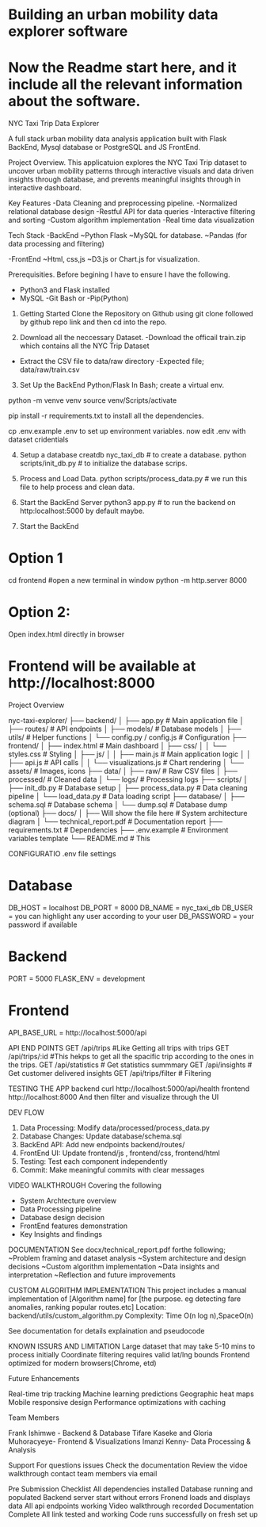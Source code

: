 # Building an urban mobility data explorer software

# Now the Readme start here, and it include all the relevant information about the software.

NYC Taxi Trip Data Explorer

A full stack urban mobility data analysis application built with Flask BackEnd, Mysql database or PostgreSQL and JS FrontEnd.

Project Overview.
This applicatuion explores the NYC Taxi Trip dataset to uncover urban mobility patterns through interactive visuals and data driven insights through database, and prevents meaningful insights through in interactive dashboard.

Key Features
-Data Cleaning and preprocessing pipeline.
-Normalized relational database design
-Restful API for data queries
-Interactive filtering and sorting
-Custom algorithm implementation
-Real time data visualization


Tech Stack
-BackEnd
~Python Flask
~MySQL for database.
~Pandas (for data processing and filtering)

-FrontEnd
~Html, css,js
~D3.js or Chart.js for visualization.

Prerequisities.
Before begining I have to ensure I have the following.
- Python3 and Flask installed
- MySQL
-Git Bash or
-Pip(Python)

1. Getting Started
Clone the Repository on Github
using git clone followed by github repo link
and then cd into the repo.

2. Download all the neccessary Dataset.
-Download the officail train.zip which contains all the NYC Trip Dataset
- Extract the CSV file to data/raw directory
-Expected file; data/raw/train.csv

3. Set Up the BackEnd
Python/Flask
In Bash;
create a virtual env.

python -m venve venv
source venv/Scripts/activate

pip install -r requirements.txt to install all the dependencies.

cp .env.example .env to set up environment variables.
now edit .env with dataset cridentials 


4. Setup a database
creatdb nyc_taxi_db # to create a database.
python scripts/init_db.py # to initialize the database scrips.

5. Process and Load Data.
python scripts/process_data.py # we run this file to help process and clean data.

6. Start the BackEnd Server
python3 app.py # to run the backend on http:localhost:5000 by default maybe.

7. Start the BackEnd
# Option 1
cd frontend #open a new terminal in window
python -m http.server 8000

# Option 2:
Open index.html directly in browser
# Frontend will be available at http://localhost:8000

Project Overview

nyc-taxi-explorer/
├── backend/
│   ├── app.py                       # Main application file
│   ├── routes/                      # API endpoints
│   ├── models/                      # Database models
│   ├── utils/                       # Helper functions
│   └── config.py / config.js        # Configuration
├── frontend/
│   ├── index.html                   # Main dashboard
│   ├── css/
│   │   └── styles.css              # Styling
│   ├── js/
│   │   ├── main.js                 # Main application logic
│   │   ├── api.js                  # API calls
│   │   └── visualizations.js       # Chart rendering
│   └── assets/                     # Images, icons
├── data/
│   ├── raw/                        # Raw CSV files
│   ├── processed/                  # Cleaned data
│   └── logs/                       # Processing logs
├── scripts/ 
│   ├── init_db.py                 # Database setup
│   ├── process_data.py            # Data cleaning pipeline
│   └── load_data.py               # Data loading script
├── database/
│   ├── schema.sql                  # Database schema
│   └── dump.sql                    # Database dump (optional)
├── docs/
│   ├── Will show the file here     # System architecture diagram
│   └── technical_report.pdf        # Documentation report
├── requirements.txt                # Dependencies
├── .env.example                    # Environment variables template
└── README.md                       # This 


CONFIGURATIO
.env file settings

# Database
DB_HOST = localhost
DB_PORT = 8000
DB_NAME = nyc_taxi_db
DB_USER = you can highlight any user according to your user
DB_PASSWORD = your password if available

# Backend
PORT = 5000
FLASK_ENV = development

# Frontend
API_BASE_URL = http://localhost:5000/api

API END POINTS
GET /api/trips              #Like Getting all trips with trips
GET /api/trips/:id          #This hekps to get all the spacific trip according to the ones in the trips.
GET /api/statistics         # Get statistics summmary
GET /api/insights           # Get customer delivered insights
GET /api/trips/filter       # Filtering

TESTING THE APP
backend
curl http://localhost:5000/api/health
frontend
http://localhost:8000
And then filter and visualize through the UI

DEV FLOW
1. Data Processing: Modify data/processed/process_data.py
2. Database Changes: Update database/schema.sql
3. BackEnd API: Add new endpoints backend/routes/
4. FrontEnd UI: Update frontend/js , frontend/css, frontend/html
5. Testing: Test each component independently
6. Commit: Make meaningful commits with clear messages

VIDEO WALKTHROUGH
Covering the following
- System Archtecture overview
- Data Processing pipeline
- Database design decision
- FrontEnd features demonstration
- Key Insights and findings

DOCUMENTATION
See docx/technical_report.pdf forthe following;
~Problem framing and dataset analysis
~System architecture and design decisions
~Custom algorithm implementation
~Data insights and interpretation
~Reflection and future improvements


CUSTOM ALGORITHM IMPLEMENTATION
This project includes a manual implementation of [Algorithm name] for [the purpose. eg detecting fare anomalies, ranking popular routes.etc]
Location: backend/utils/custom_algorithm.py
Complexity: Time O(n log n),SpaceO(n)

See documentation for details explaination and pseudocode

KNOWN ISSURS AND LIMITATION
Large dataset that may take 5-10 mins to process initially
Coordinate filtering requires valid lat/lng bounds
Frontend optimized for modern browsers(Chrome, etd)

Future Enhancements

Real-time trip tracking
Machine learning predictions
Geographic heat maps
Mobile responsive design
Performance optimizations with caching

Team Members

Frank Ishimwe - Backend & Database
Tifare Kaseke and Gloria Muhoracyeye- Frontend & Visualizations
Imanzi Kenny- Data Processing & Analysis

Support 
For questions issues
Check the documentation
Review the vidoe walkthrough
contact team members via email


Pre Submission Checklist
All dependencies installed
Database running and populated
Backend server start without errors
Fronend loads and displays data 
All api endpoints working
Video walkthrough recorded
Documentation Complete
All link tested and working
Code runs successfully on fresh set up